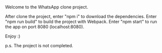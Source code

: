Welcome to the WhatsApp clone project.

After clone the project, enter "npm i" to download the dependencies.
Enter "npm run build" to build the project with Webpack.
Enter "npm start" to run the app on port 8080 (localhost:8080).

Enjoy :)

p.s. The project is not completed.